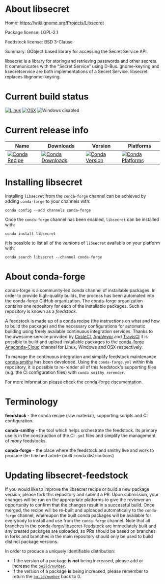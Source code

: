 About libsecret
===============

Home: https://wiki.gnome.org/Projects/Libsecret

Package license: LGPL-2.1

Feedstock license: BSD 3-Clause

Summary: GObject based library for accessing the Secret Service API.

libsecret is a library for storing and retrieving passwords and other
secrets. It communicates with the "Secret Service" using D-Bus.
gnome-keyring and ksecretservice are both implementations of a Secret
Service. libsecret replaces libgnome-keyring.


Current build status
====================

[![Linux](https://img.shields.io/circleci/project/github/conda-forge/libsecret-feedstock/master.svg?label=Linux)](https://circleci.com/gh/conda-forge/libsecret-feedstock)
[![OSX](https://img.shields.io/travis/conda-forge/libsecret-feedstock/master.svg?label=macOS)](https://travis-ci.org/conda-forge/libsecret-feedstock)
![Windows disabled](https://img.shields.io/badge/Windows-disabled-lightgrey.svg)

Current release info
====================

| Name | Downloads | Version | Platforms |
| --- | --- | --- | --- |
| [![Conda Recipe](https://img.shields.io/badge/recipe-libsecret-green.svg)](https://anaconda.org/conda-forge/libsecret) | [![Conda Downloads](https://img.shields.io/conda/dn/conda-forge/libsecret.svg)](https://anaconda.org/conda-forge/libsecret) | [![Conda Version](https://img.shields.io/conda/vn/conda-forge/libsecret.svg)](https://anaconda.org/conda-forge/libsecret) | [![Conda Platforms](https://img.shields.io/conda/pn/conda-forge/libsecret.svg)](https://anaconda.org/conda-forge/libsecret) |

Installing libsecret
====================

Installing `libsecret` from the `conda-forge` channel can be achieved by adding `conda-forge` to your channels with:

```
conda config --add channels conda-forge
```

Once the `conda-forge` channel has been enabled, `libsecret` can be installed with:

```
conda install libsecret
```

It is possible to list all of the versions of `libsecret` available on your platform with:

```
conda search libsecret --channel conda-forge
```


About conda-forge
=================

conda-forge is a community-led conda channel of installable packages.
In order to provide high-quality builds, the process has been automated into the
conda-forge GitHub organization. The conda-forge organization contains one repository
for each of the installable packages. Such a repository is known as a *feedstock*.

A feedstock is made up of a conda recipe (the instructions on what and how to build
the package) and the necessary configurations for automatic building using freely
available continuous integration services. Thanks to the awesome service provided by
[CircleCI](https://circleci.com/), [AppVeyor](http://www.appveyor.com/)
and [TravisCI](https://travis-ci.org/) it is possible to build and upload installable
packages to the [conda-forge](https://anaconda.org/conda-forge)
[Anaconda-Cloud](http://docs.anaconda.org/) channel for Linux, Windows and OSX respectively.

To manage the continuous integration and simplify feedstock maintenance
[conda-smithy](http://github.com/conda-forge/conda-smithy) has been developed.
Using the ``conda-forge.yml`` within this repository, it is possible to re-render all of
this feedstock's supporting files (e.g. the CI configuration files) with ``conda smithy rerender``.

For more information please check the [conda-forge documentation](https://conda-forge.org/docs/).

Terminology
===========

**feedstock** - the conda recipe (raw material), supporting scripts and CI configuration.

**conda-smithy** - the tool which helps orchestrate the feedstock.
                   Its primary use is in the construction of the CI ``.yml`` files
                   and simplify the management of *many* feedstocks.

**conda-forge** - the place where the feedstock and smithy live and work to
                  produce the finished article (built conda distributions)


Updating libsecret-feedstock
============================

If you would like to improve the libsecret recipe or build a new
package version, please fork this repository and submit a PR. Upon submission,
your changes will be run on the appropriate platforms to give the reviewer an
opportunity to confirm that the changes result in a successful build. Once
merged, the recipe will be re-built and uploaded automatically to the
`conda-forge` channel, whereupon the built conda packages will be available for
everybody to install and use from the `conda-forge` channel.
Note that all branches in the conda-forge/libsecret-feedstock are
immediately built and any created packages are uploaded, so PRs should be based
on branches in forks and branches in the main repository should only be used to
build distinct package versions.

In order to produce a uniquely identifiable distribution:
 * If the version of a package **is not** being increased, please add or increase
   the [``build/number``](http://conda.pydata.org/docs/building/meta-yaml.html#build-number-and-string).
 * If the version of a package **is** being increased, please remember to return
   the [``build/number``](http://conda.pydata.org/docs/building/meta-yaml.html#build-number-and-string)
   back to 0.